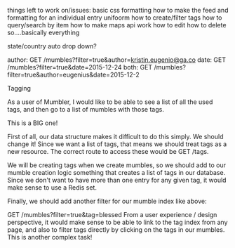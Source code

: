  things left to work on/issues:
 basic css formatting
 how to make the feed and formatting for an individual entry unifoorm
 how to create/filter tags
 how to query/search by item
 how to make maps api work
how to edit
how to delete
so....basically everything

state/country auto drop down?


author: GET /mumbles?filter=true&author=kristin.eugenio@ga.co
date: GET /mumbles?filter=true&date=2015-12-24
both: GET /mumbles?filter=true&author=eugenius&date=2015-12-2

Tagging

As a user of Mumbler, I would like to be able to see a list of all the used tags, and then go to a list of mumbles with those tags.

This is a BIG one!

First of all, our data structure makes it difficult to do this simply. We should change it! Since we want a list of tags, that means we should treat tags as a new resource. The correct route to access these would be GET /tags.

We will be creating tags when we create mumbles, so we should add to our mumble creation logic something that creates a list of tags in our database. Since we don't want to have more than one entry for any given tag, it would make sense to use a Redis set.

Finally, we should add another filter for our mumble index like above:

GET /mumbles?filter=true&tag=blessed
From a user experience / design perspective, it would make sense to be able to link to the tag index from any page, and also to filter tags directly by clicking on the tags in our mumbles. This is another complex task!
